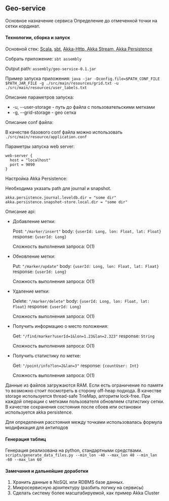 ## Geo-service

Основное назначение сервиса Определение до отмеченной точки на сетки кординат.

#### Технологии, сборка и запуск

Основной стек: 
[Scala](https://www.scala-lang.org/), [sbt](http://www.scala-sbt.org/), [Akka-Http, Akka Stream, Akka Persistence](https://doc.akka.io/docs/akka-http/current/?language=scala)

Собрать приложение: `sbt assembly`

Output path: `assembly/geo-service-0.1.jar`

Пример запуска приложения:
`java -jar -Dconfig.file=$PATH_CONF_FILE $PATH_JAR_FILE -g ./src/main/resources/grid.txt -u ./src/main/resources/user_labels.txt`

Описание параметров запуска:

- -u, --user-storage - путь до файла с пользовательскими метками
- -g, --grid-storage  - geo сетка

Описание conf файла:

В качестве базового conf файла можно использовать `./src/main/resource/application.conf`

Параметры запуска web server:
```
web-server {
  host = "localhost"
  port = 9090
}
```

Настройка Akka Persistence:

Необходима указать path для journal и snapshot.
 
```
akka.persistence.journal.leveldb.dir = "some dir"
akka.persistence.snapshot-store.local.dir = "some dir"
```

Описание api:

- Добавление метки:

    Post: `"/marker/insert"` body: `{userId: Long, lon: Float, lat: Float}`
    response: `{userId: Long}`
    
    Сложность выполнения запроса: O(1)
    
- Обновление метки:
    
    Put: `"/marker/update"` body: `{userId: Long, lon: Float, lat: Float}`
    response: `{userId: Long}`
    
    Сложность выполнения запроса: O(1)

- Удаление метки:
    
    Delete: `"/marker/delete"` body: `{userId: Long, lon: Float, lat: Float}`
    response: `{userId: Long}`
    
    Сложность выполнения запроса: O(1)
    
- Получить информацию о место положения:
    
    Get: `"/find/marker?userId=1&lon=1.23&lan=2.323"` 
    response: `String`
    
    Сложность выполнения запроса: O(1)
    
- Получить статистику по метке:
    
    Get: `"/point/info?lon=2&lan=3"` 
    response: `{countUser: Int}`
    
    Сложность выполнения запроса: O(1)

Данные из файлов загружаются RAM. 
Если есть ограничение по памяти то возможно стоит посмотреть в сторону 
off-heap подхода.
В качестве storage используется thread-safe TrieMap, алгоритм lock-free.
При каждой операции с метками пользователя обновляем статистику сетки.
В качестве сохранения состояния после сбоев или остановки используется 
akka persistence.

Для определения расстояния между точками использовалась 
формула модификация для антиподов

#### Генерация таблиц

Генерация реализована на python, стандартными средствами.
`scripts/generate_data_files.py --min_lon -40 --max_lon 40 --min_lan -60 --max_lan 60`

#### Замечания и дальнейшие доработки

1. Хранить данные в NoSQL или RDBMS базе данных.
2. Микросервисную архитектуру (разбить логику на сервисы)
3. Сделать систему более масштабируемой, как пример Akka Cluster
